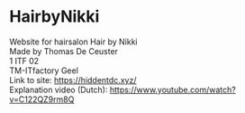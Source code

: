 # HairbyNikki
Website for hairsalon Hair by Nikki<br/>
Made by Thomas De Ceuster<br/>
1 ITF 02<br/>
TM-ITfactory Geel <br/>
Link to site: https://hiddentdc.xyz/ <br/>
Explanation video (Dutch): https://www.youtube.com/watch?v=C122QZ9rm8Q